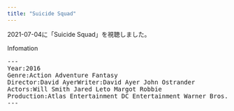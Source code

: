 ```yaml
---
title: "Suicide Squad"
---
```

2021-07-04に「Suicide Squad」を視聴しました。

Infomation
<pre>
---
Year:2016
Genre:Action Adventure Fantasy
Director:David AyerWriter:David Ayer John Ostrander
Actors:Will Smith Jared Leto Margot Robbie
Production:Atlas Entertainment DC Entertainment Warner Bros. 
---
</pre>